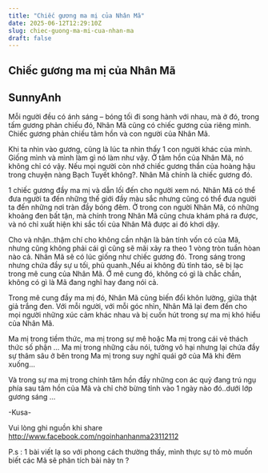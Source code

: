 ```yaml
---
title: "Chiếc gương ma mị của Nhân Mã"
date: 2025-06-12T12:29:10Z
slug: chiec-guong-ma-mi-cua-nhan-ma
draft: false
---
```


## Chiếc gương ma mị của Nhân Mã

## SunnyAnh

Mỗi người đều có ánh sáng – bóng tối đi song hành với nhau, mà ở đó, trong tấm gương phản chiếu đó, Nhân Mã cũng có chiếc gương của riêng mình. Chiếc gương phản chiếu tâm hồn và con người của Nhân Mã. 

Khi ta nhìn vào gương, cũng là lúc ta nhìn thấy 1 con người khác của mình. Giống mình và mình làm gì nó làm như vậy. Ở tâm hồn của Nhân Mã, nó không chỉ có vậy. Nếu mọi người còn nhớ chiếc gương thần của hoàng hậu trong chuyện nàng Bạch Tuyết không?. Nhân Mã chính là chiếc gương đó. 

1 chiếc gương đầy ma mị và dẫn lối đến cho người xem nó. Nhân Mã có thể đưa người ta đến những thế giới đầy màu sắc nhưng cũng có thể đưa người ta đến những nơi tràn đầy bóng đêm. Ở trong con người Nhân Mã, có những khoảng đen bất tận, mà chính trong Nhân Mã cũng chưa khám phá ra được, và nó chỉ xuất hiện khi sắc tối của Nhân Mã được ai đó khơi dậy. 

Cho và nhận..thậm chí cho không cần nhận là bản tính vốn có của Mã, nhưng cũng không phải cái gì cũng sẽ mãi xảy ra theo 1 vòng tròn tuần hòan nào cả. Nhân Mã sẽ có lúc giống như chiếc gương đó. Trong sáng trong nhưng chứa đầy sự u tối, phủ quanh.,Nếu ai không đủ tỉnh táo, sẽ bị lạc trong mê cung của Nhân Mã. Ở mê cung đó, không có gì là chắc chắn, không có gì là Mã đang nghĩ hay đang nói cả. 

Trong mê cung đầy ma mị đó, Nhân Mã cũng biến đổi khôn lường, giữa thật giả trắng đen. Với mỗi người, với mỗi góc nhìn, Nhân Mã lại đem đến cho mọi người những xúc cảm khác nhau và bị cuốn hút trong sự ma mị khó hiểu của Nhân Mã. 

Ma mị trong tiềm thức, ma mị trong sự mê hoặc 
Ma mị trong cái vẻ thách thức số phận …
Ma mị trong những câu nói, tưởng vô hại nhưng lại chứa đầy sự thâm sâu ở bên trong
Ma mị trong suy nghĩ quái gở của Mã khi đêm xuống…

Và trong sự ma mị trong chính tâm hồn đầy những con ác quỷ đang trú ngụ phía sau tâm hồn của Mã và chỉ chờ bừng tỉnh vào 1 ngày nào đó..dưới lớp gương sáng …

-Kusa-

Vui lòng ghi nguồn khi share  http://www.facebook.com/ngoinhanhanma23112112
 
P.s : 1 bài viết lạ so với phong cách thường thấy, mình thực sự tò mò muốn biết các Mã sẽ phân tích bài này tn ?